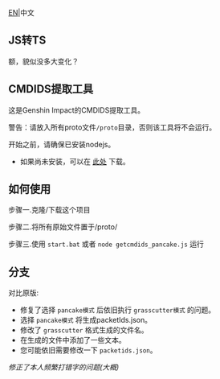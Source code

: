 [EN](README.MD)|中文
## JS转TS
额，貌似没多大变化？

## CMDIDS提取工具
这是Genshin Impact的CMDIDS提取工具。

警告：请放入所有proto文件`/proto`目录，否则该工具将不会运行。

开始之前，请确保已安装nodejs。
- 如果尚未安装，可以在 [此处](https://nodejs.org/) 下载。
## 如何使用

步骤一.克隆/下载这个项目

步骤二.将所有原始文件置于/proto/

步骤三.使用 `start.bat` 或者 `node getcmdids_pancake.js` 运行
## 分支
对比原版:
 - 修复了选择 `pancake模式` 后依旧执行 `grasscutter模式` 的问题。
 - 选择 `pancake模式` 将生成packetIds.json。
 - 修改了 `grasscutter` 格式生成的文件名。
 - 在生成的文件中添加了一些文本。
 - 您可能依旧需要修改一下 `packetids.json`。

*修正了本人频繁打错字的问题(大概)*
